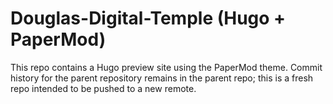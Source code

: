 # Douglas-Digital-Temple (Hugo + PaperMod)

This repo contains a Hugo preview site using the PaperMod theme. Commit history for the parent repository remains in the parent repo; this is a fresh repo intended to be pushed to a new remote.
